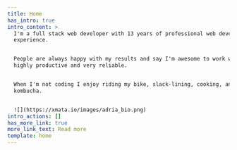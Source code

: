 ```yaml
---
title: Home
has_intro: true
intro_content: >
  I'm a full stack web developer with 13 years of professional web development
  experience.


  People are always happy with my results and say I'm awesome to work with,
  highly productive and very reliable.


  When I'm not coding I enjoy riding my bike, slack-lining, cooking, and making
  kombucha.


  ![](https://xmata.io/images/adria_bio.png)
intro_actions: []
has_more_link: true
more_link_text: Read more
template: home
---
```

